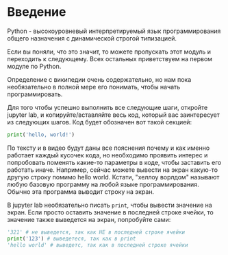 # Введение

Python - высокоуровневый интерпретируемый язык программирования общего назначения с динамической строгой типизацией.

Если вы поняли, что это значит, то можете пропускать этот модуль и переходить к следующему. Всех остальных приветствуем на первом модуле по Python.

Определение с википедии очень содержательно, но нам пока необязательно в полной мере его понимать, чтобы начать программировать.

Для того чтобы успешно выполнить все следующие шаги, откройте jupyter lab, и копируйте/вставляйте весь код, который вас заинтересует из следующих шагов. Код будет обозначен вот такой секцией:

```python
print('hello, world!')
```

По тексту и в видео будут даны все пояснения почему и как именно работает каждый кусочек кода, но необходимо проявить интерес и попробовать поменять какие-то параметры в коде, чтобы заставить его работать иначе. Например, сейчас можете вывести на экран какую-то другую строку помимо hello world. Кстати, "хеллоу ворлдом" называют любую базовую программу на любой языке программирования. Обычно эта программа выводит строку на экран.

В jupyter lab необязательно писать `print`, чтобы вывести значение на экран. Если просто оставить значение в последней строке ячейки, то значение также выведется на экран, попробуйте сами:

```python
'321' # не выведется, так как НЕ в последней строке ячейки
print('123') # выведетеся, так как в print
'hello world' # выведетс, так как в последней строке ячейки
```
